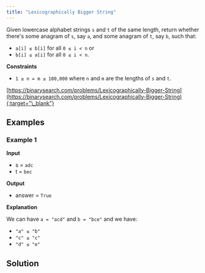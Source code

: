```yaml
---
title: "Lexicographically Bigger String"
---
```


Given lowercase alphabet strings `s` and `t` of the same length, return whether there's some anagram of `s`, say `a`, and some anagram of `t`, say `b`, such that:

- `a[i] ≤ b[i]` for all `0 ≤ i < n` or
- `b[i] ≤ a[i]` for all `0 ≤ i < n`.

**Constraints**

- `1 ≤ n = m ≤ 100,000` where `n` and `m` are the lengths of `s` and `t`.

[https://binarysearch.com/problems/Lexicographically-Bigger-String](https://binarysearch.com/problems/Lexicographically-Bigger-String){:target="\_blank"}

## Examples

### Example 1

**Input**

- s = `adc`
- t = `bec`

**Output**

- answer = `True`

**Explanation**

We can have `a = "acd"` and `b = "bce"` and we have:

- `"a" ≤ "b"`
- `"c" ≤ "c"`
- `"d" ≤ "e"`

## Solution

<script src="https://gist.github.com/yaeba/16da7be5123724fcf6eccc25581cef5a.js?file=Lexicographically-Bigger-String.py"></script>
